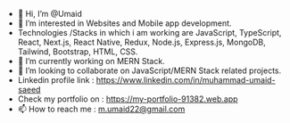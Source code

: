 - 👋 Hi, I’m @Umaid
- 👀 I’m interested in Websites and Mobile app development.
- Technologies /Stacks in which i am working are JavaScript, TypeScript, React, Next.js, React Native, Redux, Node.js, Express.js, MongoDB, Tailwind, Bootstrap, HTML, CSS.
- 🌱 I’m currently working on MERN Stack.
- 💞️ I’m looking to collaborate on JavaScript/MERN Stack related projects.
- Linkedin profile link : https://www.linkedin.com/in/muhammad-umaid-saeed 
- Check my portfolio on : https://my-portfolio-91382.web.app
- 📫 How to reach me : m.umaid22@gmail.com

<!---
Umaid22/Umaid22 is a ✨ special ✨ repository because its `README.md` (this file) appears on your GitHub profile.
You can click the Preview link to take a look at your changes.
--->
